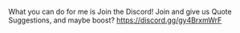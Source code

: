 What you can do for me is Join the Discord! Join and give us Quote Suggestions, and maybe boost?
https://discord.gg/gy4BrxmWrF
